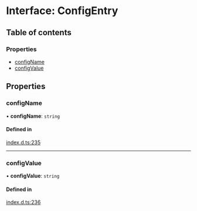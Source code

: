 # Interface: ConfigEntry

## Table of contents

### Properties

- [configName](ConfigEntry.md#configname)
- [configValue](ConfigEntry.md#configvalue)

## Properties

### configName

• **configName**: `string`

#### Defined in

[index.d.ts:235](https://github.com/mostafa/xk6-kafka/blob/1eb698c/index.d.ts#L235)

___

### configValue

• **configValue**: `string`

#### Defined in

[index.d.ts:236](https://github.com/mostafa/xk6-kafka/blob/1eb698c/index.d.ts#L236)
